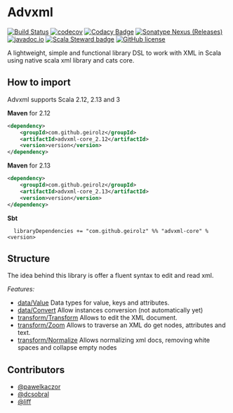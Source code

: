 # Advxml
[![Build Status](https://github.com/geirolz/advxml/actions/workflows/ci.yml/badge.svg)](https://github.com/geirolz/advxml/actions)
[![codecov](https://img.shields.io/codecov/c/github/geirolz/advxml)](https://codecov.io/gh/geirolz/advxml)
[![Codacy Badge](https://api.codacy.com/project/badge/Grade/db3274b55e0c4031803afb45f58d4413)](https://www.codacy.com/manual/david.geirola/advxml?utm_source=github.com&amp;utm_medium=referral&amp;utm_content=geirolz/advxml&amp;utm_campaign=Badge_Grade)
[![Sonatype Nexus (Releases)](https://img.shields.io/nexus/r/com.github.geirolz/advxml-core_2.13?server=https%3A%2F%2Foss.sonatype.org)](https://mvnrepository.com/artifact/com.github.geirolz/advxml-core)
[![javadoc.io](https://javadoc.io/badge2/com.github.geirolz/advxml-core_2.13/javadoc.io.svg)](https://javadoc.io/doc/com.github.geirolz/advxml-core_2.13)
[![Scala Steward badge](https://img.shields.io/badge/Scala_Steward-helping-blue.svg?style=flat&logo=data:image/png;base64,iVBORw0KGgoAAAANSUhEUgAAAA4AAAAQCAMAAAARSr4IAAAAVFBMVEUAAACHjojlOy5NWlrKzcYRKjGFjIbp293YycuLa3pYY2LSqql4f3pCUFTgSjNodYRmcXUsPD/NTTbjRS+2jomhgnzNc223cGvZS0HaSD0XLjbaSjElhIr+AAAAAXRSTlMAQObYZgAAAHlJREFUCNdNyosOwyAIhWHAQS1Vt7a77/3fcxxdmv0xwmckutAR1nkm4ggbyEcg/wWmlGLDAA3oL50xi6fk5ffZ3E2E3QfZDCcCN2YtbEWZt+Drc6u6rlqv7Uk0LdKqqr5rk2UCRXOk0vmQKGfc94nOJyQjouF9H/wCc9gECEYfONoAAAAASUVORK5CYII=)](https://scala-steward.org)
[![GitHub license](https://img.shields.io/github/license/geirolz/advxml)](https://github.com/geirolz/advxml/blob/master/LICENSE)

A lightweight, simple and functional library DSL to work with XML in Scala using native scala xml library and cats core.
 
## How to import

Advxml supports Scala 2.12, 2.13 and 3

**Maven** for 2.12
```xml
<dependency>
    <groupId>com.github.geirolz</groupId>
    <artifactId>advxml-core_2.12</artifactId>
    <version>version</version>
</dependency>
```

**Maven** for 2.13
```xml
<dependency>
    <groupId>com.github.geirolz</groupId>
    <artifactId>advxml-core_2.13</artifactId>
    <version>version</version>
</dependency>
```

**Sbt**
```
  libraryDependencies += "com.github.geirolz" %% "advxml-core" % <version>
```

## Structure
The idea behind this library is offer a fluent syntax to edit and read xml.

*Features:*
- [data/Value](modules/core/docs/Value.md) Data types for value, keys and attributes.
- [data/Convert](modules/core/docs/Convert.md) Allow instances conversion (not automatically yet)
- [transform/Transform](modules/core/docs/Transform.md) Allows to edit the XML document.
- [transform/Zoom](modules/core/docs/Zoom.md) Allows to traverse an XML do get nodes, attributes and text.
- [transform/Normalize](modules/core/docs/Normalize.md) Allows normalizing xml docs, removing white spaces and collapse empty nodes

 
 ## Contributors
 - [@pawelkaczor](https://github.com/pawelkaczor)
 - [@dcsobral](https://github.com/dcsobral)
 - [@liff](https://github.com/liff)
